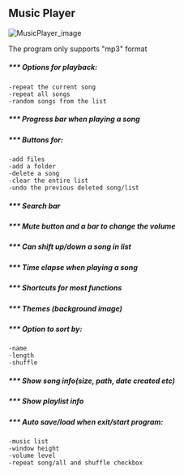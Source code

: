 ## Music Player

![MusicPlayer_image](https://user-images.githubusercontent.com/97281022/148554149-06488549-073c-4fd9-b2d2-35c53b33b685.jpg)

The program only supports "mp3" format
##### *** Options for playback:
	-repeat the current song
	-repeat all songs
	-random songs from the list
##### *** Progress bar when playing a song
##### *** Buttons for:
	-add files
	-add a folder
	-delete a song
	-clear the entire list
	-undo the previous deleted song/list
##### *** Search bar
##### *** Mute button and a bar to change the volume
##### *** Can shift up/down a song in list
##### *** Time elapse when playing a song
##### *** Shortcuts for most functions
##### *** Themes (background image)
##### *** Option to sort by:
	-name
	-length
	-shuffle
##### *** Show song info(size, path, date created etc)
##### *** Show playlist info
##### *** Auto save/load when exit/start program:
	-music list
	-window height
	-volume level
	-repeat song/all and shuffle checkbox
